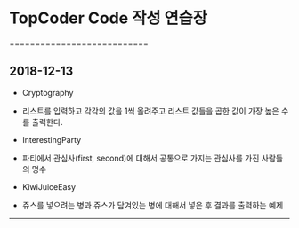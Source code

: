 # TopCoder Code 작성 연습장
===========================
## 2018-12-13
* Cryptography
 - 리스트를 입력하고 각각의 값을 1씩 올려주고 리스트 값들을 곱한 값이 가장 높은 수를 출력한다.
* InterestingParty
 - 파티에서 관심사(first, second)에 대해서 공통으로 가지는 관심사를 가진 사람들의 명수
* KiwiJuiceEasy
 - 쥬스를 넣으려는 병과 쥬스가 담겨있는 병에 대해서 넣은 후 결과를 출력하는 예제
---------------------------------------------------------------------------
